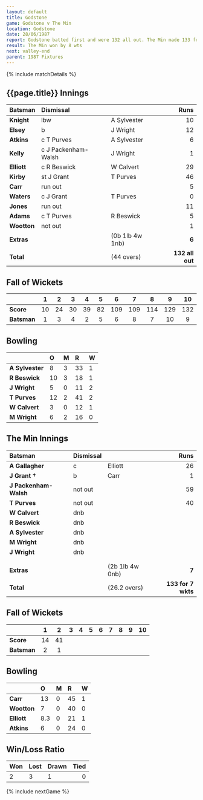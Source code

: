 ```yaml
---
layout: default
title: Godstone
game: Godstone v The Min
location: Godstone
date: 28/06/1987
report: Godstone batted first and were 132 all out. The Min made 133 for 2 wkts in reply
result: The Min won by 8 wts
next: valley-end
parent: 1987 Fixtures
---
```


{% include matchDetails %}

## {{page.title}} Innings

| Batsman | Dismissal |  | Runs |
|:---|:---|---|---:|
| **Knight** | lbw | A Sylvester | 10 |
| **Elsey** | b | J Wright | 12 |
| **Atkins** | c T Purves | A Sylvester | 6 |
| **Kelly** | c J Packenham-Walsh | J Wright | 1 |
| **Elliott** | c R Beswick | W Calvert | 29 |
| **Kirby** | st J Grant | T Purves  | 46 |
| **Carr** | run out |  | 5 |
| **Waters** | c J Grant | T Purves | 0 |
| **Jones** | run out |  | 11 |  
| **Adams** | c T Purves | R Beswick | 5 |
| **Wootton** | not out |  | 1 |
| **Extras** | | (0b 1lb 4w 1nb) | **6** |
| **Total** | | (44 overs) | **132 all out** |

## Fall of Wickets

| | 1 | 2 | 3 | 4 | 5 | 6 | 7 | 8 | 9 | 10 |
|---|:---:|:---:|:---:|:---:|:---:|:---:|:---:|:---:|:---:|:---:|
| **Score** | 10 | 24 | 30 | 39 | 82 | 109 | 109 | 114 | 129 | 132 |
| **Batsman** | 1 | 3 | 4 | 2 | 5 | 6 | 8 | 7 | 10 | 9 |

## Bowling

| | O | M | R | W |
|---|:---|:---|:---|:---|
| **A Sylvester** | 8 | 3 | 33 | 1 |
| **R Beswick** | 10 | 3 | 18 | 1 |
| **J Wright** | 5 | 0 | 11 | 2 |
| **T Purves** | 12 | 2 | 41 | 2 |
| **W Calvert** | 3 | 0 | 12 | 1 |
| **M Wright** | 6 | 2 | 16 | 0 |

## The Min Innings

| Batsman | Dismissal |  | Runs |
|:---|:---|---|---:|
| **A Gallagher** | c | Elliott | 26 |
| **J Grant &#8224;** | b | Carr | 1 |
| **J Packenham-Walsh** | not out |  | 59 |
| **T Purves** | not out |  | 40 |
| **W Calvert** | dnb  |  |  |
| **R Beswick** | dnb  |  |  |
| **A Sylvester** | dnb  |  |  |
| **M Wright** | dnb  |  |  |
| **J Wright** | dnb  |  |  |
|  |  |  |  |
|  |  |  |  |
| **Extras** | | (2b 1lb 4w 0nb) | **7** |
| **Total** | | (26.2 overs) | **133 for 7 wkts** |

## Fall of Wickets

| | 1 | 2 | 3 | 4 | 5 | 6 | 7 | 8 | 9 | 10 |
|---|:---:|:---:|:---:|:---:|:---:|:---:|:---:|:---:|:---:|:---:|
| **Score** | 14 | 41 |  |  |  |  |  |  |  |  |
| **Batsman** | 2 | 1 |  |  |  |  |  |  |  |  |

## Bowling

| | O | M | R | W |
|---|:---|:---|:---|:---|
| **Carr** | 13 | 0 | 45 | 1 |
| **Wootton** | 7 | 0 | 40 | 0 |
| **Elliott** | 8.3 | 0 | 21 | 1 |
| **Atkins** | 6 | 0 | 24 | 0 |

## Win/Loss Ratio

| Won | Lost | Drawn | Tied |
|:---|:---|:---|---:|
| 2 | 3 | 1 | 0 |

{% include nextGame %}